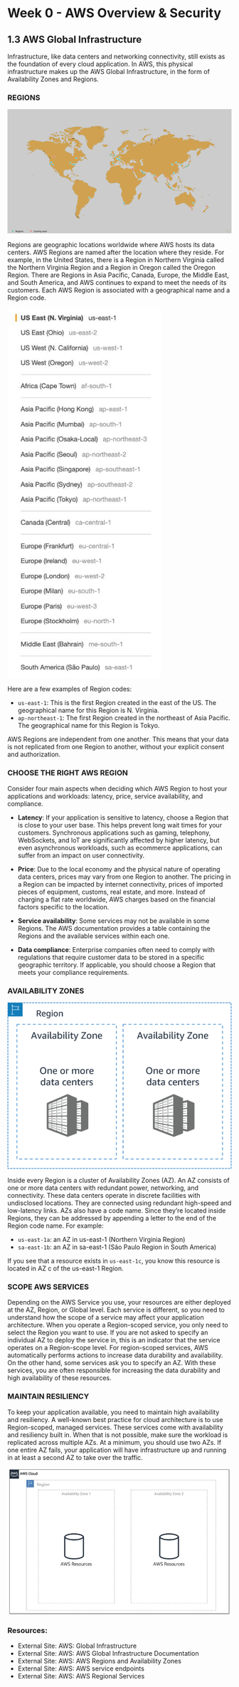 # Week 0 - AWS Overview & Security
## 1.3 AWS Global Infrastructure

Infrastructure, like data centers and networking connectivity, still exists as the foundation of every cloud application. In AWS, this physical infrastructure makes up the AWS Global Infrastructure, in the form of Availability Zones and Regions.

### REGIONS
![Regions](image_notes\regions.png)

Regions are geographic locations worldwide where AWS hosts its data centers. AWS Regions are named after the location where they reside. For example, in the United States, there is a Region in Northern Virginia called the Northern Virginia Region and a Region in Oregon called the Oregon Region. 
There are Regions in Asia Pacific, Canada, Europe, the Middle East, and South America, and AWS continues to expand to meet the needs of its customers. Each AWS Region is associated with a geographical name and a Region code.

![Regions2](image_notes\regions2.png)

Here are a few examples of Region codes:

- `us-east-1`: This is the first Region created in the east of the US. The geographical name for this Region is N. Virginia.
- `ap-northeast-1`: The first Region created in the northeast of Asia Pacific. The geographical name for this Region is Tokyo.

AWS Regions are independent from one another. This means that your data is not replicated from one Region to another, without your explicit consent and authorization.

### CHOOSE THE RIGHT AWS REGION
Consider four main aspects when deciding which AWS Region to host your applications and workloads: latency, price, service availability, and compliance.

- **Latency**: If your application is sensitive to latency, choose a Region that is close to your user base. This helps prevent long wait times for your customers. Synchronous applications such as gaming, telephony, WebSockets, and IoT are significantly affected by higher latency, but even asynchronous workloads, such as ecommerce applications, can suffer from an impact on user connectivity.

- **Price**: Due to the local economy and the physical nature of operating data centers, prices may vary from one Region to another. The pricing in a Region can be impacted by internet connectivity, prices of imported pieces of equipment, customs, real estate, and more. Instead of charging a flat rate worldwide, AWS charges based on the financial factors specific to the location.

- **Service availability**: Some services may not be available in some Regions. The AWS documentation provides a table containing the Regions and the available services within each one.

- **Data compliance**: Enterprise companies often need to comply with regulations that require customer data to be stored in a specific geographic territory. If applicable, you should choose a Region that meets your compliance requirements.

### AVAILABILITY ZONES
![AZ](image_notes\AZ.png)

Inside every Region is a cluster of Availability Zones (AZ). An AZ consists of one or more data centers with redundant power, networking, and connectivity. These data centers operate in discrete facilities with undisclosed locations. They are connected using redundant high-speed and low-latency links. AZs also have a code name. Since they’re located inside Regions, they can be addressed by appending a letter to the end of the Region code name. For example:

- `us-east-1a`: an AZ in us-east-1 (Northern Virginia Region)
- `sa-east-1b`: an AZ in sa-east-1 (São Paulo Region in South America)

If you see that a resource exists in `us-east-1c`, you know this resource is located in AZ c of the us-east-1 Region.

### SCOPE AWS SERVICES
Depending on the AWS Service you use, your resources are either deployed at the AZ, Region, or Global level. Each service is different, so you need to understand how the scope of a service may affect your application architecture. When you operate a Region-scoped service, you only need to select the Region you want to use. If you are not asked to specify an individual AZ to deploy the service in, this is an indicator that the service operates on a Region-scope level. For region-scoped services, AWS automatically performs actions to increase data durability and availability. On the other hand, some services ask you to specify an AZ. With these services, you are often responsible for increasing the data durability and high availability of these resources.

### MAINTAIN RESILIENCY

To keep your application available, you need to maintain high availability and resiliency. A well-known best practice for cloud architecture is to use Region-scoped, managed services. These services come with availability and resiliency built in. When that is not possible, make sure the workload is replicated across multiple AZs. At a minimum, you should use two AZs. If one entire AZ fails, your application will have infrastructure up and running in at least a second AZ to take over the traffic.

![AZ_2](image_notes\AZ_2.png)

### Resources:

- External Site: AWS: Global Infrastructure
- External Site: AWS: AWS Global Infrastructure Documentation
- External Site: AWS: AWS Regions and Availability Zones
- External Site: AWS: AWS service endpoints
- External Site: AWS: AWS Regional Services
